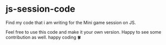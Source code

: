 # js-session-code
Find my code that i am writing for the Mini game session on JS.

Feel free to use this code and make it your own version.
Happy to see some contribution as well.
happy coding 🍀
